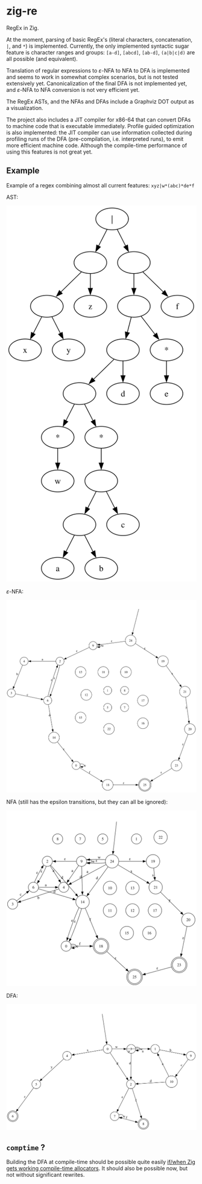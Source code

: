 # zig-re
RegEx in Zig.

At the moment, parsing of basic RegEx's (literal characters, concatenation, `|`, and `*`) is implemented. Currently, the only implemented syntactic sugar feature is character ranges and groups: `[a-d]`, `[abcd]`, `[ab-d]`, `(a|b|c|d)` are all possible (and equivalent).

Translation of regular expressions to $\varepsilon$-NFA to NFA to DFA is implemented and seems to work in somewhat complex scenarios, but is not tested extensively yet. Canonicalization of the final DFA is not implemented yet, and $\varepsilon$-NFA to NFA conversion is not very efficient yet.

The RegEx ASTs, and the NFAs and DFAs include a Graphviz DOT output as a visualization.

The project also includes a JIT compiler for x86-64 that can convert DFAs to machine code that is executable immediately. Profile guided optimization is also implemented: the JIT compiler can use information collected during profiling runs of the DFA (pre-compilation, i.e. interpreted runs), to emit more efficient machine code. Although the compile-time performance of using this features is not great yet.

## Example
Example of a regex combining almost all current features: `xyz|w*(abc)*de*f`

AST:

![](assets/exampleAST.svg)

$\varepsilon$-NFA:

![](assets/exampleEpsNFA.svg)

NFA (still has the epsilon transitions, but they can all be ignored):

![](assets/exampleNFA.svg)

DFA:

![](assets/exampleDFA.svg)

## `comptime` ?
Building the DFA at compile-time should be possible quite easily [if/when Zig gets working compile-time allocators](https://github.com/ziglang/zig/issues/1291). It should also be possible now, but not without significant rewrites.
